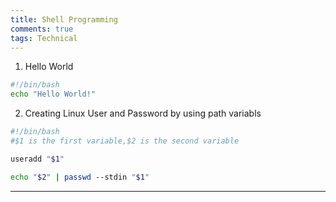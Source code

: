 ```yaml
---
title: Shell Programming
comments: true
tags: Technical
---
```


1. Hello World

```bash
#!/bin/bash
echo "Hello World!"
```

2. Creating Linux User and Password by using path variabls

```bash
#!/bin/bash
#$1 is the first variable,$2 is the second variable

useradd "$1"

echo "$2" | passwd ‐‐stdin "$1"
```








---


